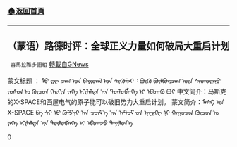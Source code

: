 ###  [:house:返回首頁](https://github.com/ourhimalayas/txt)
---

## （蒙语）路德时评：全球正义力量如何破局大重启计划
` 喜馬拉雅多語組` [轉載自GNews](https://gnews.org/zh-hans/814398/)

蒙文标题 ： ᠯᠦ ᠳ᠋ᠧ ᠴᠠᠭ ᠤᠨ ᠪᠠᠶᠢᠳᠠᠯ ᠤᠨ ᠰᠢᠭᠦᠮᠵᠢ ᠄ ᠪᠦᠬᠦ ᠪᠦᠮᠪᠦᠷᠴᠡᠭ ᠦᠨ ᠰᠢᠳᠤᠷᠭᠤ ᠶᠣᠰᠤᠨ ᠤ ᠬᠦᠴᠦᠨ ᠬᠡᠷᠬᠢᠨ ᠶᠡᠬᠡ ᠡᠬᠢᠯᠡᠯᠲᠡ ᠢᠨ ᠲᠦᠯᠦᠪᠯᠡᠭᠡ ᠢ ᠡᠪᠳᠡᠬᠦ ᠪᠣᠢ
中文简介：马斯克的X-SPACE和西屋电气的原子能可以破旧势力大重启计划。
蒙文简介：ᠮᠠᠰᠺ ᠢᠨ X-SPACE ᠪᠠ ᠰᠢ ᠡᠦ ᠺᠣᠮᠫᠠᠨᠢ ᠢᠨ ᠴᠦᠮ᠎ᠡ ᠢᠨ ᠠᠲ᠋ᠣᠮ ᠊ᠤᠨ ᠡᠨᠧᠷᠭᠢ ᠨᠢ ᠬᠠᠭᠤᠴᠢᠨ ᠬᠦᠴᠦᠨ ᠤ ᠶᠡᠬᠡ ᠡᠬᠢᠯᠡᠯᠲᠡ ᠢᠨ ᠲᠦᠯᠦᠪᠯᠡᠭᠡ ᠢ ᠡᠪᠳᠡᠵᠦ ᠳᠡᠶᠢᠯᠦᠨ᠎ᠡ

0
